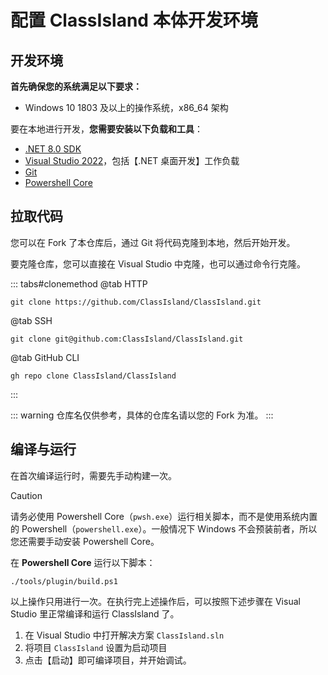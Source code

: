 # 配置 ClassIsland **本体**开发环境

## 开发环境

**首先确保您的系统满足以下要求：**

- Windows 10 1803 及以上的操作系统，x86_64 架构

要在本地进行开发，**您需要安装以下负载和工具**：

- [.NET 8.0 SDK](https://dotnet.microsoft.com/zh-cn/download/dotnet/8.0)
- [Visual Studio 2022](https://visualstudio.microsoft.com/)，包括【.NET 桌面开发】工作负载
- [Git](https://git-scm.com/)
- [Powershell Core](https://github.com/PowerShell/PowerShell)

## 拉取代码

您可以在 Fork 了本仓库后，通过 Git 将代码克隆到本地，然后开始开发。

要克隆仓库，您可以直接在 Visual Studio 中克隆，也可以通过命令行克隆。

::: tabs#clonemethod
@tab HTTP

```shell
git clone https://github.com/ClassIsland/ClassIsland.git
```

@tab SSH

```shell
git clone git@github.com:ClassIsland/ClassIsland.git
```

@tab GitHub CLI

```shell
gh repo clone ClassIsland/ClassIsland
```
:::

::: warning
仓库名仅供参考，具体的仓库名请以您的 Fork 为准。
:::

## 编译与运行

在首次编译运行时，需要先手动构建一次。

> [!caution]
> 请务必使用 Powershell Core（`pwsh.exe`）运行相关脚本，而不是使用系统内置的 Powershell（`powershell.exe`）。一般情况下 Windows 不会预装前者，所以您还需要手动安装 Powershell Core。

在 **Powershell Core** 运行以下脚本：

``` shell
./tools/plugin/build.ps1
```

以上操作只用进行一次。在执行完上述操作后，可以按照下述步骤在 Visual Studio 里正常编译和运行 ClassIsland 了。

1. 在 Visual Studio 中打开解决方案 `ClassIsland.sln`
2. 将项目 `ClassIsland` 设置为启动项目
3. 点击【启动】即可编译项目，并开始调试。
